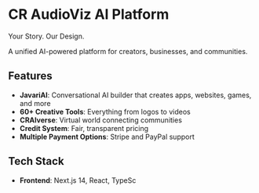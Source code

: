 # CR AudioViz AI Platform

Your Story. Our Design.

A unified AI-powered platform for creators, businesses, and communities.

## Features

- **JavariAI**: Conversational AI builder that creates apps, websites, games, and more
- **60+ Creative Tools**: Everything from logos to videos
- **CRAIverse**: Virtual world connecting communities
- **Credit System**: Fair, transparent pricing
- **Multiple Payment Options**: Stripe and PayPal support

## Tech Stack

- **Frontend**: Next.js 14, React, TypeSc

<!-- Build trigger: 1761350963 -->


<!-- Preview Deployment Trigger: 2025-10-25 02:08:43 -->

<!-- Preview Deploy: 2025-10-25 02:25:02 -->


<!-- TEST DEPLOY: 2025-10-25 03:38:12 UTC -->

<!-- TEST: Tracing deployment - 2025-10-25 03:42:24 UTC -->

<!-- TEST: Tracing deployment flow - 2025-10-25 12:42:54 UTC -->
<!-- Build trigger: 2025-10-25 21:30:37 -->